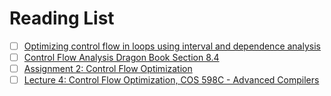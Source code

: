 # Reading List

- [ ] [Optimizing control flow in loops using interval and dependence analysis](https://www.ics.uci.edu/~givargis/pubs/J18.pdf)
- [ ] [Control Flow Analysis Dragon Book Section 8.4](http://www.cs.ecu.edu/karl/5220/spr16/Notes/Optimization/controlflow.html)
- [ ] [Assignment 2: Control Flow Optimization](http://aggregate.org/OC/s18a2.html)
- [ ] [Lecture 4: Control Flow Optimization, COS 598C - Advanced Compilers](https://www.cs.princeton.edu/courses/archive/spr04/cos598C/lectures/04-ControlFlow-3x1.pdf)
